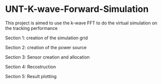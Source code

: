 # UNT-K-wave-Forward-Simulation
This project is aimed to use the k-wave FFT to do the virtual simulation on the tracking performance 

Section 1: creation of the simulation grid 

Section 2: creation of the power source 

Section 3: Sensor creation and allocation 

Section 4: Recostruction 

Section 5: Result plotting 
